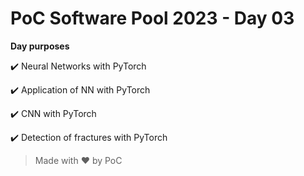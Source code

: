 # PoC Software Pool 2023 - Day 03

**Day purposes**

:heavy_check_mark: Neural Networks with PyTorch

:heavy_check_mark: Application of NN with PyTorch

:heavy_check_mark: CNN with PyTorch

:heavy_check_mark: Detection of fractures with PyTorch

> Made with :heart: by PoC